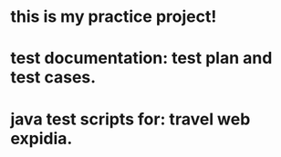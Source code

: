 # this is my practice project! 
# test documentation: test plan and test cases.
# java test scripts for: travel web expidia.
